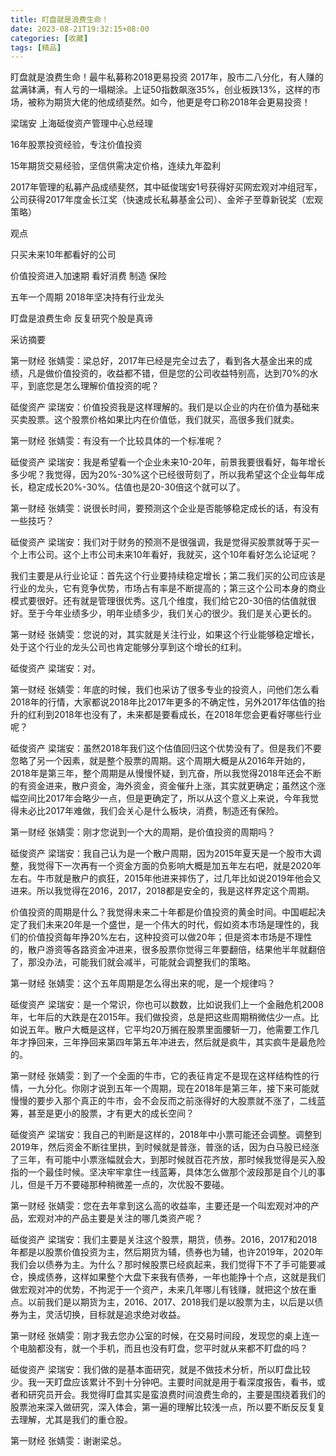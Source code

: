 ```yaml
---
title: 盯盘就是浪费生命！
date: 2023-08-21T19:32:15+08:00
categories: [收藏]
tags: [精品]
---
```


盯盘就是浪费生命！最牛私募称2018更易投资
2017年，股市二八分化，有人赚的盆满钵满，有人亏的一塌糊涂。上证50指数飙涨35%，创业板跌13%，这样的市场，被称为期货大佬的他成绩斐然。如今，他更是夸口称2018年会更易投资！

梁瑞安 上海砥俊资产管理中心总经理

16年股票投资经验，专注价值投资

15年期货交易经验，坚信供需决定价格，连续九年盈利

2017年管理的私募产品成绩斐然，其中砥俊瑞安1号获得好买网宏观对冲组冠军，公司获得2017年度金长江奖（快速成长私募基金公司）、金斧子至尊新锐奖（宏观策略）

观点

只买未来10年都看好的公司

价值投资进入加速期 看好消费 制造 保险

五年一个周期  2018年坚决持有行业龙头

盯盘是浪费生命 反复研究个股是真谛

采访摘要

第一财经 张婧雯：梁总好，2017年已经是完全过去了，看到各大基金出来的成绩，凡是做价值投资的，收益都不错，但是您的公司收益特别高，达到70%的水平，到底您是怎么理解价值投资的呢？

砥俊资产 梁瑞安：价值投资我是这样理解的。我们是以企业的内在价值为基础来买卖股票。这个股票价格如果比内在价值低，我们就买，高很多我们就卖。

第一财经 张婧雯：有没有一个比较具体的一个标准呢？

砥俊资产 梁瑞安：我是希望看一个企业未来10-20年，前景我要很看好，每年增长多少呢？我觉得，因为20%-30%这个已经很苛刻了，所以我希望这个企业每年成长，稳定成长20%-30%。估值也是20-30倍这个就可以了。

第一财经 张婧雯：说很长时间，要预测这个企业是否能够稳定成长的话，有没有一些技巧？

砥俊资产 梁瑞安：我们对于财务的预测不是很强调，我是觉得买股票就等于买一个上市公司。这个上市公司未来10年看好，我就买，这个10年看好怎么论证呢？

我们主要是从行业论证：首先这个行业要持续稳定增长；第二我们买的公司应该是行业的龙头，它有竞争优势，市场占有率是不断提高的；第三这个公司本身的商业模式要很好。还有就是管理很优秀。这几个维度，我们给它20-30倍的估值就很好。至于今年业绩多少，明年业绩多少，我们关心的很少。我们是关心更长的。

第一财经 张婧雯：您说的对，其实就是关注行业，如果这个行业能够稳定增长，处于这个行业的龙头公司也肯定能够分享到这个增长的红利。

砥俊资产 梁瑞安：对。

第一财经 张婧雯：年底的时候，我们也采访了很多专业的投资人，问他们怎么看2018年的行情，大家都说2018年比2017年更多的不确定性，另外2017年估值的抬升的红利到2018年也没有了，未来都是要看成长，在2018年您会更看好哪些行业呢？

砥俊资产 梁瑞安：虽然2018年我们这个估值回归这个优势没有了。但是我们不要忽略了另一个因素，就是整个股票的周期。这个周期大概是从2016年开始的， 2018年是第三年，整个周期是从慢慢怀疑，到亢奋，所以我觉得2018年还会不断的有资金进来，散户资金，海外资金，资金催升上涨，其实就更确定；虽然这个涨幅空间比2017年会略少一点，但是更确定了，所以从这个意义上来说，今年我觉得未必比2017年难做，我们会关心是什么板块，消费，制造还有保险。

第一财经 张婧雯：刚才您说到一个大的周期，是价值投资的周期吗？

砥俊资产 梁瑞安：我自己认为是一个散户周期，因为2015年夏天是一个股市大调整，我觉得下一次再有一个资金方面的负影响大概是加五年左右吧，就是2020年左右。牛市就是散户的疯狂，2015年他进来摔伤了，过几年比如说2019年他会又进来。所以我觉得在2016，2017，2018都是安全的，我是这样界定这个周期。

价值投资的周期是什么？我觉得未来二十年都是价值投资的黄金时间。中国崛起决定了我们未来20年是一个盛世，是一个伟大的时代，假如资本市场是理性的，我们的价值投资每年挣20%左右，这种投资可以做20年；但是资本市场是不理性的，散户游资等各路资金冲进来，很多股票你觉得三年要翻倍，结果他半年就翻倍了，那没办法，可能我们就会减半，可能就会调整我们的策略。

第一财经 张婧雯：这个五年周期是怎么得出来的呢，是一个规律吗？

砥俊资产 梁瑞安：是一个常识，你也可以数数，比如说我们上一个金融危机2008年，七年后的大跌是在2015年。我们做投资，总是把这些周期稍微估少一点。比如说五年。散户大概是这样，它平均20万搁在股票里面腰斩一刀，他需要工作几年才挣回来，三年挣回来第四年第五年冲进去，然后就是疯牛，其实疯牛是最危险的。

第一财经 张婧雯：到了一个全面的牛市，它的表征肯定不是现在这样结构性的行情，一九分化。你刚才说到五年一个周期，现在2018年是第三年，接下来可能就慢慢的要步入那个真正的牛市，会不会反而之前涨得好的大股票就不涨了，二线蓝筹，甚至是更小的股票，才有更大的成长空间？

砥俊资产 梁瑞安：我自己的判断是这样的，2018年中小票可能还会调整。调整到2019年，然后资金不断往里拱，到时候就是普涨，普涨的话，因为白马股已经涨了三年，有可能中小票涨幅就会大，到那时候就百花齐放，那时候我觉得是买入股指的一个最佳时候。坚决牢牢拿住一线蓝筹，具体怎么做那个波段那是自个儿的事儿，但是千万不要碰那种稍微差一点的，次优股不要碰。

第一财经 张婧雯：您在去年拿到这么高的收益率，主要还是一个叫宏观对冲的产品，宏观对冲的产品主要是关注的哪几类资产呢？

砥俊资产 梁瑞安：我们主要是关注这个股票，期货，债券。2016，2017和2018年都是以股票价值投资为主，然后期货为辅，债券也为辅，也许2019年，2020年我们会以债券为主。为什么？那时候股票已经疯起来，我们觉得下不了手可能要减仓，换成债券，这样如果整个大盘下来我有债券，一年也能挣十个点，这就是我们做宏观对冲的优势，不拘泥于一个资产，未来几年哪儿有钱赚，就把这个放在重点。以前我们是以期货为主，2016、2017、2018我们是以股票为主，以后是以债券为主，灵活切换，目标就是追求绝对收益。

第一财经 张婧雯：刚才我去您办公室的时候，在交易时间段，发现您的桌上连一个电脑都没有，就一个手机，而且也没有盯盘，您平时就从来都不盯盘的吗？

砥俊资产 梁瑞安：我们做的是基本面研究，就是不做技术分析，所以盯盘比较少。我一天盯盘应该累计不到十分钟吧。主要时间就是用于看深度报告，看书，或者和研究员开会。我觉得盯盘其实是蛮浪费时间浪费生命的，主要是围绕着我们的股票池来深入做研究，深入体会，第一遍的理解比较浅一点，所以要不断反反复复去理解，尤其是我们的重仓股。

第一财经 张婧雯：谢谢梁总。
